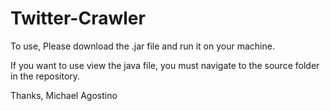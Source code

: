 # Twitter-Crawler

To use, Please download the .jar file and run it on your machine.

If you want to use view the java file, you must navigate to the source folder in the repository.

Thanks,
Michael Agostino

